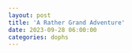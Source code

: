 ```yaml
---
layout: post
title: 'A Rather Grand Adventure'
date: 2023-09-28 06:00:00
categories: dophs
---
```


